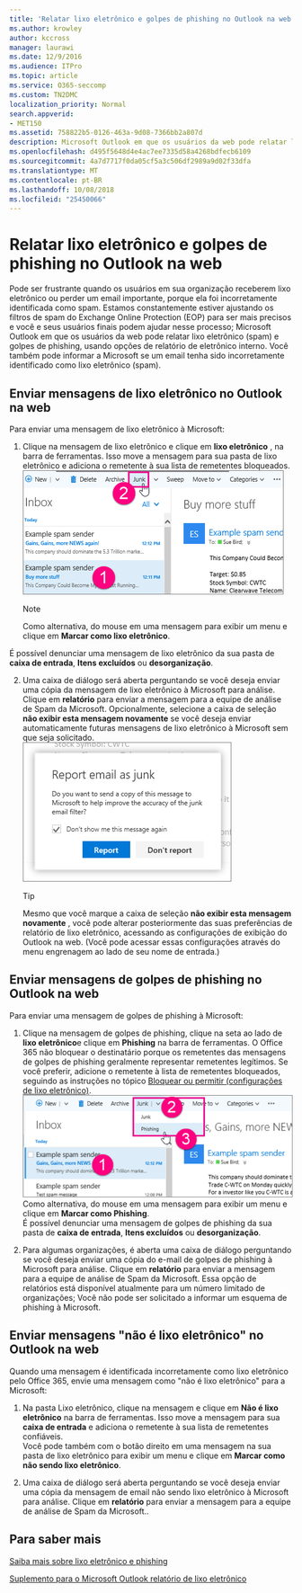 ```yaml
---
title: 'Relatar lixo eletrônico e golpes de phishing no Outlook na web '
ms.author: krowley
author: kccross
manager: laurawi
ms.date: 12/9/2016
ms.audience: ITPro
ms.topic: article
ms.service: O365-seccomp
ms.custom: TN2DMC
localization_priority: Normal
search.appverid:
- MET150
ms.assetid: 758822b5-0126-463a-9d08-7366bb2a807d
description: Microsoft Outlook em que os usuários da web pode relatar lixo eletrônico (spam) e golpes de phishing, usando opções de relatório de eletrônico interno. Você também pode informar a Microsoft se um email tenha sido incorretamente identificado como lixo eletrônico (spam).
ms.openlocfilehash: d495f5648d4e4ac7ee7335d58a4268bdfecb6109
ms.sourcegitcommit: 4a7d7717f0da05cf5a3c506df2989a9d02f33dfa
ms.translationtype: MT
ms.contentlocale: pt-BR
ms.lasthandoff: 10/08/2018
ms.locfileid: "25450066"
---
```

# <a name="report-junk-email-and-phishing-scams-in-outlook-on-the-web"></a>Relatar lixo eletrônico e golpes de phishing no Outlook na web 

Pode ser frustrante quando os usuários em sua organização receberem lixo eletrônico ou perder um email importante, porque ela foi incorretamente identificada como spam. Estamos constantemente estiver ajustando os filtros de spam do Exchange Online Protection (EOP) para ser mais precisos e você e seus usuários finais podem ajudar nesse processo; Microsoft Outlook em que os usuários da web pode relatar lixo eletrônico (spam) e golpes de phishing, usando opções de relatório de eletrônico interno. Você também pode informar a Microsoft se um email tenha sido incorretamente identificado como lixo eletrônico (spam).
  
## <a name="submit-junk-messages-in-outlook-on-the-web"></a>Enviar mensagens de lixo eletrônico no Outlook na web

Para enviar uma mensagem de lixo eletrônico à Microsoft:
  
1. Clique na mensagem de lixo eletrônico e clique em **lixo eletrônico** , na barra de ferramentas. Isso move a mensagem para sua pasta de lixo eletrônico e adiciona o remetente à sua lista de remetentes bloqueados.  ![Indique email é lixo eletrônico do Outlook na web](media/a10ae792-aab6-4374-a041-6c3f732eb2e3.png)
  
    > [!NOTE]
    > Como alternativa, do mouse em uma mensagem para exibir um menu e clique em **Marcar como lixo eletrônico**. 
  
É possível denunciar uma mensagem de lixo eletrônico da sua pasta de **caixa de entrada**, **Itens excluídos** ou **desorganização**. 
  
2. Uma caixa de diálogo será aberta perguntando se você deseja enviar uma cópia da mensagem de lixo eletrônico à Microsoft para análise. Clique em **relatório** para enviar a mensagem para a equipe de análise de Spam da Microsoft. Opcionalmente, selecione a caixa de seleção **não exibir esta mensagem novamente** se você deseja enviar automaticamente futuras mensagens de lixo eletrônico à Microsoft sem que seja solicitado.  ![Relatar lixo eletrônico à Microsoft do Outlook na web](media/e8d3a9f9-6eb6-4309-ba6d-643dffdb6a33.png)
  
    > [!TIP]
    > Mesmo que você marque a caixa de seleção **não exibir esta mensagem novamente** , você pode alterar posteriormente das suas preferências de relatório de lixo eletrônico, acessando as configurações de exibição do Outlook na web. (Você pode acessar essas configurações através do menu engrenagem ao lado de seu nome de entrada.) 
  
## <a name="submit-phishing-scam-messages-in-outlook-on-the-web"></a>Enviar mensagens de golpes de phishing no Outlook na web

Para enviar uma mensagem de golpes de phishing à Microsoft:
  
1. Clique na mensagem de golpes de phishing, clique na seta ao lado de **lixo eletrônico**e clique em **Phishing** na barra de ferramentas. O Office 365 não bloquear o destinatário porque os remetentes das mensagens de golpes de phishing geralmente representar remetentes legítimos. Se você preferir, adicione o remetente à lista de remetentes bloqueados, seguindo as instruções no tópico [Bloquear ou permitir (configurações de lixo eletrônico)](https://go.microsoft.com/fwlink/?LinkId=627572). ![Indicar um email é um esquema de phishing no Outlook na web](media/959bb577-341c-41ee-a159-e46600b2cf8a.png)<br/>Como alternativa, do mouse em uma mensagem para exibir um menu e clique em **Marcar como Phishing**.<br/>É possível denunciar uma mensagem de golpes de phishing da sua pasta de **caixa de entrada**, **Itens excluídos** ou **desorganização**. 
  
2. Para algumas organizações, é aberta uma caixa de diálogo perguntando se você deseja enviar uma cópia do e-mail de golpes de phishing à Microsoft para análise. Clique em **relatório** para enviar a mensagem para a equipe de análise de Spam da Microsoft. Essa opção de relatórios está disponível atualmente para um número limitado de organizações; Você não pode ser solicitado a informar um esquema de phishing à Microsoft. 
    
## <a name="submit-not-junk-messages-in-outlook-on-the-web"></a>Enviar mensagens "não é lixo eletrônico" no Outlook na web

Quando uma mensagem é identificada incorretamente como lixo eletrônico pelo Office 365, envie uma mensagem como "não é lixo eletrônico" para a Microsoft:
  
1. Na pasta Lixo eletrônico, clique na mensagem e clique em **Não é lixo eletrônico** na barra de ferramentas. Isso move a mensagem para sua **caixa de entrada** e adiciona o remetente à sua lista de remetentes confiáveis.<br/>Você pode também com o botão direito em uma mensagem na sua pasta de lixo eletrônico para exibir um menu e clique em **Marcar como não sendo lixo eletrônico**. 
  
2. Uma caixa de diálogo será aberta perguntando se você deseja enviar uma cópia da mensagem de email não sendo lixo eletrônico à Microsoft para análise. Clique em **relatório** para enviar a mensagem para a equipe de análise de Spam da Microsoft.. 
    
## <a name="for-more-information"></a>Para saber mais

[Saiba mais sobre lixo eletrônico e phishing](https://go.microsoft.com/fwlink/p/?LinkId=270068)

[Suplemento para o Microsoft Outlook relatório de lixo eletrônico](https://docs.microsoft.com/en-us/office365/securitycompliance/junk-email-reporting-add-in-for-microsoft-outlook)
  
  

